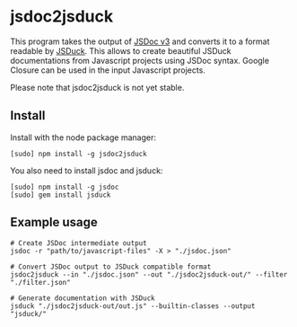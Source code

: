 # jsdoc2jsduck
This program takes the output of [JSDoc v3](https://github.com/jsdoc3/jsdoc) and converts it to a format readable by [JSDuck](https://github.com/senchalabs/jsduck).
This allows to create beautiful JSDuck documentations from Javascript projects using JSDoc syntax.
Google Closure can be used in the input Javascript projects.

Please note that jsdoc2jsduck is not yet stable.


## Install

Install with the node package manager:

    [sudo] npm install -g jsdoc2jsduck

You also need to install jsdoc and jsduck:

    [sudo] npm install -g jsdoc
    [sudo] gem install jsduck


## Example usage

    # Create JSDoc intermediate output
    jsdoc -r "path/to/javascript-files" -X > "./jsdoc.json"
    
    # Convert JSDoc output to JSDuck compatible format
    jsdoc2jsduck --in "./jsdoc.json" --out "./jsdoc2jsduck-out/" --filter "./filter.json"
    
    # Generate documentation with JSDuck
    jsduck "./jsdoc2jsduck-out/out.js" --builtin-classes --output "jsduck/"
